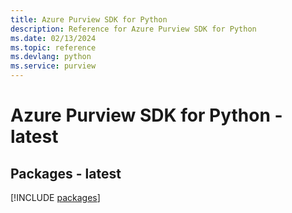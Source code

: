 ```yaml
---
title: Azure Purview SDK for Python
description: Reference for Azure Purview SDK for Python
ms.date: 02/13/2024
ms.topic: reference
ms.devlang: python
ms.service: purview
---
```

# Azure Purview SDK for Python - latest
## Packages - latest
[!INCLUDE [packages](purview-index.md)]